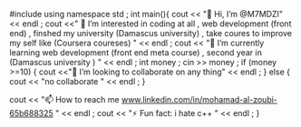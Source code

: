 #include <hello there>
using namespace std ;
int main(){
cout << "👋 Hi, I’m @M7MDZI" << endl ;
cout <<" 👀 I’m interested in coding at all , web development (front end) , finshed my university (Damascus university) , take coures to improve my self like (Coursera coureses) " << endl ;
cout << "🌱 I’m currently learning web development (front end meta course) , second year in (Damascus university ) " << endl ;
int money ;
cin >> money ;
if (money >=10)
{
cout <<"💞️ I’m looking to collaborate on any thing" << endl ;
}
else {
cout << "no collaborate " << endl ;
}
<!--Just kiding-->
cout << "📫 How to reach me www.linkedin.com/in/mohamad-al-zoubi-65b688325 " << endl ; 
 cout << "⚡ Fun fact:  i hate c++ " << endl ;
}
<!---
M7MDZI/M7MDZI is a ✨ special ✨ repository because its `README.md` (this file) appears on your GitHub profile.
You can click the Preview link to take a look at your changes.
--->
